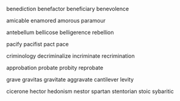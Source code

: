 <!-- 1 -->
benediction
benefactor
beneficiary
benevolence

amicable
enamored
amorous
paramour

antebellum
bellicose
belligerence
rebellion

pacify
pacifist
pact
pace

criminology
decriminalize
incriminate
recrimination

approbation
probate
probity
reprobate

grave
gravitas
gravitate
aggravate
cantilever
levity

cicerone
hector
hedonism
nestor
spartan
stentorian
stoic
sybaritic

